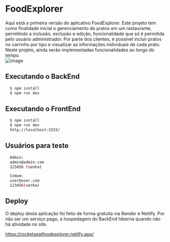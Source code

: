 # FoodExplorer

Aqui está a primeira versão do aplicativo FoodExplorer. Este projeto tem como finalidade inicial o gerenciamento de pratos em um restaurante, permitindo a inclusão, exclusão e edição, funcionalidade que só é permitida pelo usuário administrador. Por parte dos clientes, é possível incluir pratos no carrinho por tipo e visualizar as informações individuais de cada prato. Neste projeto, ainda serão implementadas funcionalidades ao longo do tempo.  
![image](https://github.com/GabrielOliveiraEvangelista/FoodExplorer-api/assets/89110974/488f0550-ce34-4610-9508-c4d50b9b2d6b)

## Executando o BackEnd

```bash
  $ npm install
  $ npm run dev
```
## Executando o FrontEnd

```bash
  $ npm install
  $ npm run dev
  http://localhost:3333/
```
## Usuários para teste

```bash
  Admin:
  admin@admin.com
  123456 (senha)

  Comum:
  user@user.com
  123456(senha)
```


## Deploy

O deploy desta aplicação foi feito de forma gratuita via Render e Netlify. Por não ser um serviço pago, a hospedagem do BackEnd hiberna quando não há atividade no site.


https://rocketseatfoodexplorer.netlify.app/
